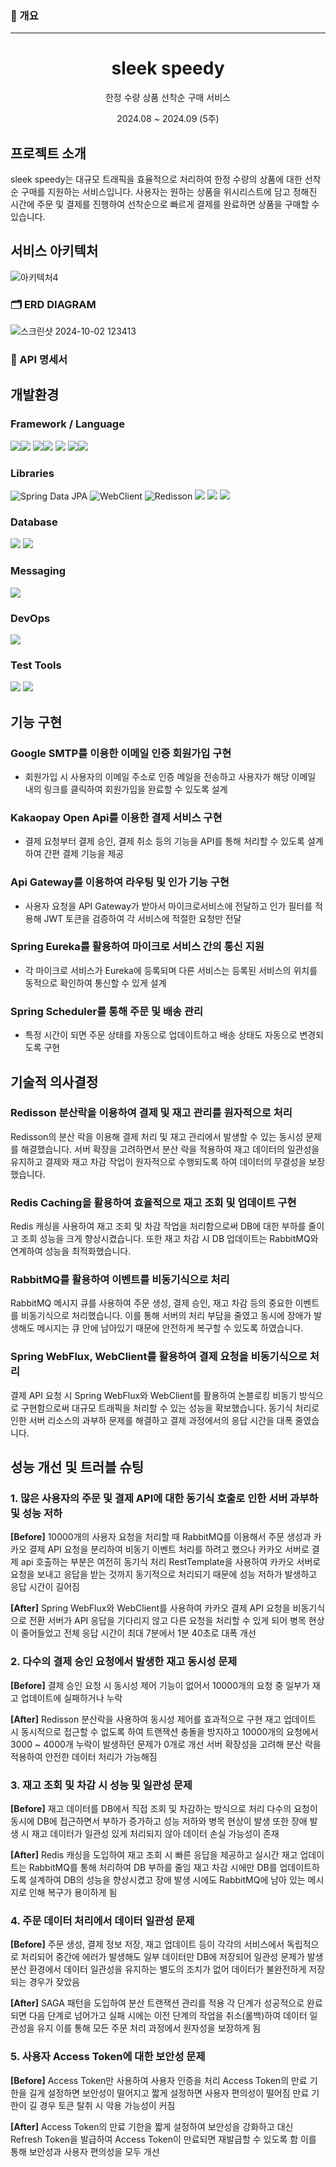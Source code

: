 ### 📄 개요

**********************

<a name="readme-top"></a>
<div align="center">
<h1 align="center">sleek speedy</h1>
    <p align="center">
        한정 수량 상품 선착순 구매 서비스
    </p>
    <p align="center">
        2024.08 ~ 2024.09 (5주)
    </p>
</div>

## 프로젝트 소개
sleek speedy는 대규모 트래픽을 효율적으로 처리하여 한정 수량의 상품에 대한 선착순 구매를 지원하는 서비스입니다. 
사용자는 원하는 상품을 위시리스트에 담고 정해진 시간에 주문 및 결제를 진행하여 선착순으로 빠르게 결제를 완료하면 상품을 구매할 수 있습니다.

## 서비스 아키텍처
![아키텍처4](https://github.com/user-attachments/assets/9f518654-dcda-407d-b5fb-c550a4517ca6)

### 🗂️ ERD DIAGRAM
![스크린샷 2024-10-02 123413](https://github.com/user-attachments/assets/a34e9504-d58c-4e22-a9e4-a0c1753776ce)

### 📜 API 명세서

## 개발환경

### Framework / Language
<img src="https://img.shields.io/badge/springboot-6DB33F?style=for-the-badge&logo=springboot&logoColor=white"><img src="https://img.shields.io/badge/3.3.2-515151?style=for-the-badge">
<img src="https://img.shields.io/badge/Spring Cloud-6DB33F?style=for-the-badge&logo=spring&logoColor=white"><img src="https://img.shields.io/badge/2023.0.3-515151?style=for-the-badge">
<img src="https://img.shields.io/badge/springsecurity-6DB33F?style=for-the-badge&logo=springsecurity&logoColor=white"/>
<img src="https://img.shields.io/badge/java-%23ED8B00?style=for-the-badge&logo=openjdk&logoColor=white"><img src="https://img.shields.io/badge/21-515151?style=for-the-badge">

### Libraries
<img src="https://img.shields.io/badge/Spring%20Data%20JPA-6DB33F?style=for-the-badge&logo=spring&logoColor=white" alt="Spring Data JPA"> <img src="https://img.shields.io/badge/WebClient-6DB33F?style=for-the-badge&logo=spring&logoColor=white" alt="WebClient"> <img src="https://img.shields.io/badge/Redisson-FF0000?style=for-the-badge&logo=redis&logoColor=white" alt="Redisson"> <img src="https://img.shields.io/badge/JWT-black?style=for-the-badge&logo=JSON%20web%20tokens"> <img src="http://img.shields.io/badge/google smtp-4285F4?style=for-the-badge&logo=google&logoColor=white"> <img src="https://img.shields.io/badge/kakaopay OpenApi-ffcd00.svg?style=for-the-badge&logo=Kakao&logoColor=000000">


### Database
<img src="https://img.shields.io/badge/mysql-4479A1?style=for-the-badge&logo=mysql&logoColor=white"> <img src="https://img.shields.io/badge/redis-%23DD0031.svg?style=for-the-badge&logo=redis&logoColor=white">

### Messaging
<img src="https://img.shields.io/badge/Rabbitmq-FF6600?style=for-the-badge&logo=rabbitmq&logoColor=white">

### DevOps
<img src="https://img.shields.io/badge/docker-%230db7ed.svg?style=for-the-badge&logo=docker&logoColor=white">

### Test Tools
<img src="http://img.shields.io/badge/Jmeter-D22128?style=for-the-badge&logo=apachejmeter&logoColor=white"> <img src="https://img.shields.io/badge/Postman-FF6C37?style=for-the-badge&logo=postman&logoColor=white">

## 기능 구현

### Google SMTP를 이용한 이메일 인증 회원가입 구현
- 회원가입 시 사용자의 이메일 주소로 인증 메일을 전송하고 사용자가 해당 이메일 내의 링크를 클릭하여 회원가입을 완료할 수 있도록 설계

### Kakaopay Open Api를 이용한 결제 서비스 구현
- 결제 요청부터 결제 승인, 결제 취소 등의 기능을 API를 통해 처리할 수 있도록 설계하여 간편 결제 기능을 제공

### Api Gateway를 이용하여 라우팅 및 인가 기능 구현
- 사용자 요청을 API Gateway가 받아서 마이크로서비스에 전달하고 인가 필터를 적용해 JWT 토큰을 검증하여 각 서비스에 적절한 요청만 전달

### Spring Eureka를 활용하여 마이크로 서비스 간의 통신 지원
- 각 마이크로 서비스가 Eureka에 등록되며 다른 서비스는 등록된 서비스의 위치를 동적으로 확인하여 통신할 수 있게 설계

### Spring Scheduler를 통해 주문 및 배송 관리
- 특정 시간이 되면 주문 상태를 자동으로 업데이트하고 배송 상태도 자동으로 변경되도록 구현


## 기술적 의사결정

### Redisson 분산락을 이용하여 결제 및 재고 관리를 원자적으로 처리

Redisson의 분산 락을 이용해 결제 처리 및 재고 관리에서 발생할 수 있는 동시성 문제를 해결했습니다. 
서버 확장을 고려하면서 분산 락을 적용하여 재고 데이터의 일관성을 유지하고 결제와 재고 차감 작업이 원자적으로 수행되도록 하여 데이터의 무결성을 보장했습니다.

### Redis Caching을 활용하여 효율적으로 재고 조회 및 업데이트 구현

Redis 캐싱을 사용하여 재고 조회 및 차감 작업을 처리함으로써 DB에 대한 부하를 줄이고 조회 성능을 크게 향상시켰습니다. 
또한 재고 차감 시 DB 업데이트는 RabbitMQ와 연계하여 성능을 최적화했습니다.

### RabbitMQ를 활용하여 이벤트를 비동기식으로 처리

RabbitMQ 메시지 큐를 사용하여 주문 생성, 결제 승인, 재고 차감 등의 중요한 이벤트를 비동기식으로 처리했습니다. 
이를 통해 서버의 처리 부담을 줄였고 동시에 장애가 발생해도 메시지는 큐 안에 남아있기 때문에 안전하게 복구할 수 있도록 하였습니다.

### Spring WebFlux, WebClient를 활용하여 결제 요청을 비동기식으로 처리

결제 API 요청 시 Spring WebFlux와 WebClient를 활용하여 논블로킹 비동기 방식으로 구현함으로써 대규모 트래픽을 처리할 수 있는 성능을 확보했습니다.
동기식 처리로 인한 서버 리소스의 과부하 문제를 해결하고 결제 과정에서의 응답 시간을 대폭 줄였습니다.

## 성능 개선 및 트러블 슈팅

### 1. 많은 사용자의 주문 및 결제 API에 대한 동기식 호출로 인한 서버 과부하 및 성능 저하

**[Before]**
10000개의 사용자 요청을 처리할 때 RabbitMQ를 이용해서 주문 생성과 카카오 결제 API 요청을 분리하여 비동기 이벤트 처리를 하려고 했으나 카카오 서버로 결제 api 호출하는 부분은 여전히 동기식 처리
RestTemplate을 사용하여 카카오 서버로 요청을 보내고 응답을 받는 것까지 동기적으로 처리되기 때문에 성능 저하가 발생하고 응답 시간이 길어짐

**[After]**
Spring WebFlux와 WebClient를 사용하여 카카오 결제 API 요청을 비동기식으로 전환
서버가 API 응답을 기다리지 않고 다른 요청을 처리할 수 있게 되어 병목 현상이 줄어들었고 전체 응답 시간이 최대 7분에서 1분 40초로 대폭 개선

### 2. 다수의 결제 승인 요청에서 발생한 재고 동시성 문제

**[Before]**
결제 승인 요청 시 동시성 제어 기능이 없어서 10000개의 요청 중 일부가 재고 업데이트에 실패하거나 누락

**[After]**
Redisson 분산락을 사용하여 동시성 제어를 효과적으로 구현
재고 업데이트 시 동시적으로 접근할 수 없도록 하여 트랜잭션 충돌을 방지하고 10000개의 요청에서 3000 ~ 4000개 누락이 발생하던 문제가 0개로 개선
서버 확장성을 고려해 분산 락을 적용하여 안전한 데이터 처리가 가능해짐

### 3. 재고 조회 및 차감 시 성능 및 일관성 문제

**[Before]**
재고 데이터를 DB에서 직접 조회 및 차감하는 방식으로 처리
다수의 요청이 동시에 DB에 접근하면서 부하가 증가하고 성능 저하와 병목 현상이 발생
또한 장애 발생 시 재고 데이터가 일관성 있게 처리되지 않아 데이터 손실 가능성이 존재

**[After]**
Redis 캐싱을 도입하여 재고 조회 시 빠른 응답을 제공하고 실시간 재고 업데이트는 RabbitMQ를 통해 처리하여 DB 부하를 줄임
재고 차감 시에만 DB를 업데이트하도록 설계하여 DB의 성능을 향상시켰고 장애 발생 시에도 RabbitMQ에 남아 있는 메시지로 인해 복구가 용이하게 됨

### 4. 주문 데이터 처리에서 데이터 일관성 문제

**[Before]**
주문 생성, 결제 정보 저장, 재고 업데이트 등이 각각의 서비스에서 독립적으로 처리되어 중간에 에러가 발생해도 일부 데이터만 DB에 저장되어 일관성 문제가 발생
분산 환경에서 데이터 일관성을 유지하는 별도의 조치가 없어 데이터가 불완전하게 저장되는 경우가 잦았음

**[After]**
SAGA 패턴을 도입하여 분산 트랜잭션 관리를 적용
각 단계가 성공적으로 완료되면 다음 단계로 넘어가고 실패 시에는 이전 단계의 작업을 취소(롤백)하여 데이터 일관성을 유지
이를 통해 모든 주문 처리 과정에서 원자성을 보장하게 됨

### 5. 사용자 Access Token에 대한 보안성 문제

**[Before]**
Access Token만 사용하여 사용자 인증을 처리
Access Token의 만료 기한을 길게 설정하면 보안성이 떨어지고 짧게 설정하면 사용자 편의성이 떨어짐
만료 기한이 길 경우 토큰 탈취 시 악용 가능성이 커짐

**[After]**
Access Token의 만료 기한을 짧게 설정하여 보안성을 강화하고 대신 Refresh Token을 발급하여 Access Token이 만료되면 재발급할 수 있도록 함
이를 통해 보안성과 사용자 편의성을 모두 개선






